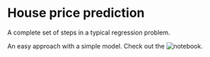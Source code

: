 # House price prediction

A complete set of steps in a typical regression problem.

An easy approach with a simple model. Check out the ![notebook](Predict_House_Prices.ipynb).

